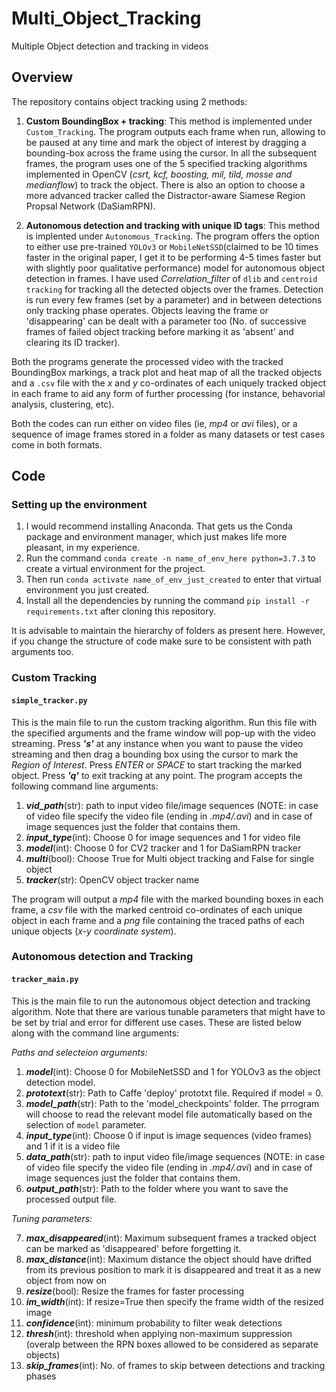 # Multi_Object_Tracking
Multiple Object detection and tracking in videos 

## Overview

The repository contains object tracking using 2 methods:

1. **Custom BoundingBox + tracking**: This method is implemented under `Custom_Tracking`. The program outputs each frame when run, allowing to be paused at any time and mark the object of interest by dragging a bounding-box across the frame using the cursor. In all the subsequent frames, the program uses one of the 5 specified tracking algorithms implemented in OpenCV (*csrt, kcf, boosting, mil, tild, mosse and medianflow*) to track the object. There is also an option to choose a more advanced tracker called the Distractor-aware Siamese Region Propsal Network (DaSiamRPN).

2. **Autonomous detection and tracking with unique ID tags**: This method is implented under `Autonomous_Tracking`. The program offers the option to either use pre-trained `YOLOv3` or `MobileNetSSD`(claimed to be 10 times faster in the original paper, I get it to be performing 4-5 times faster but with slightly poor qualitative performance) model for autonomous object detection in frames. I have used *Correlation_filter* of `dlib` and `centroid tracking` for tracking all the detected objects over the frames. Detection is run every few frames (set by a parameter) and in between detections only tracking phase operates. Objects leaving the frame or 'disappearing' can be dealt with a parameter too (No. of successive frames of failed object tracking before marking it as 'absent' and clearing its ID tracker).

Both the programs generate the processed video with the tracked BoundingBox markings, a track plot and heat map of all the tracked objects and a `.csv` file with the *x* and *y* co-ordinates of each uniquely tracked object in each frame to aid any form of further processing (for instance, behavorial analysis, clustering, etc).

Both the codes can run either on video files (ie, *mp4* or *avi* files), or a sequence of image frames stored in a folder as many datasets or test cases come in both formats.

## Code

### Setting up the environment

1. I would recommend installing Anaconda. That gets us the Conda package and environment manager, which just makes life more pleasant, in my experience.
2. Run the command `conda create -n name_of_env_here python=3.7.3` to create a virtual environment for the project.
3. Then run `conda activate name_of_env_just_created` to enter that virtual environment you just created.
3. Install all the dependencies by running the command `pip install -r requirements.txt` after cloning this repository.

It is advisable to maintain the hierarchy of folders as present here. However, if you change the structure of code make sure to be consistent with path arguments too.

### Custom Tracking

#### ```simple_tracker.py```

This is the main file to run the custom tracking algorithm. Run this file with the specified arguments and the frame window will pop-up with the video streaming. Press ***'s'*** at any instance when you want to pause the video streaming and then drag a bounding box using the cursor to mark the *Region of Interest*. Press *ENTER* or *SPACE* to start tracking the marked object. Press ***'q'*** to exit tracking at any point. The program accepts the following command line arguments:

1. ***vid_path***(str): path to input video file/image sequences (NOTE: in case of video file specify the video file (ending in *.mp4/.avi*) and in case of image sequences just the folder that contains them.
2. ***input_type***(int): Choose 0 for image sequences and 1 for video file
3. ***model***(int): Choose 0 for CV2 tracker and 1 for DaSiamRPN tracker
4. ***multi***(bool): Choose True for Multi object tracking and False for single object
5. ***tracker***(str): OpenCV object tracker name

The program will output a *mp4* file with the marked bounding boxes in each frame, a *csv* file with the marked centroid co-ordinates of each unique object in each frame and a *png* file containing the traced paths of each unique objects (*x-y coordinate system*).

### Autonomous detection and Tracking

#### ```tracker_main.py```

This is the main file to run the autonomous object detection and tracking algorithm. Note that there are various tunable parameters that might have to be set by trial and error for different use cases. These are listed below along with the command line arguments:

*Paths and selecteion arguments:*

1. ***model***(int): Choose 0 for MobileNetSSD and 1 for YOLOv3 as the object detection model.
2. ***prototext***(str): Path to Caffe 'deploy' prototxt file. Required if model = 0.
3. ***model_path***(str): Path to the 'model_checkpoints' folder. The prrogram will choose to read the relevant model file automatically based on the selection of `model` parameter.
4. ***input_type***(int): Choose 0 if input is image sequences (video frames) and 1 if it is a video file
5. ***data_path***(str): path to input video file/image sequences (NOTE: in case of video file specify the video file (ending in *.mp4/.avi*) and in case of image sequences just the folder that contains them.
6. ***output_path***(str): Path to the folder where you want to save the processed output file.

*Tuning parameters:*

7. ***max_disappeared***(int): Maximum subsequent frames a tracked object can be marked as 'disappeared' before forgetting it.
8. ***max_distance***(int): Maximum distance the object should have drifted from its previous position to mark it is disappeared and treat it as a new object from now on
9. ***resize***(bool): Resize the frames for faster processing
10. ***im_width***(int): If resize=True then specify the frame width of the resized image
11. ***confidence***(int): minimum probability to filter weak detections
12. ***thresh***(int): threshold when applying non-maximum suppression (overalp between the RPN boxes allowed to be considered as separate objects)
13. ***skip_frames***(int): No. of frames to skip between detections and tracking phases





